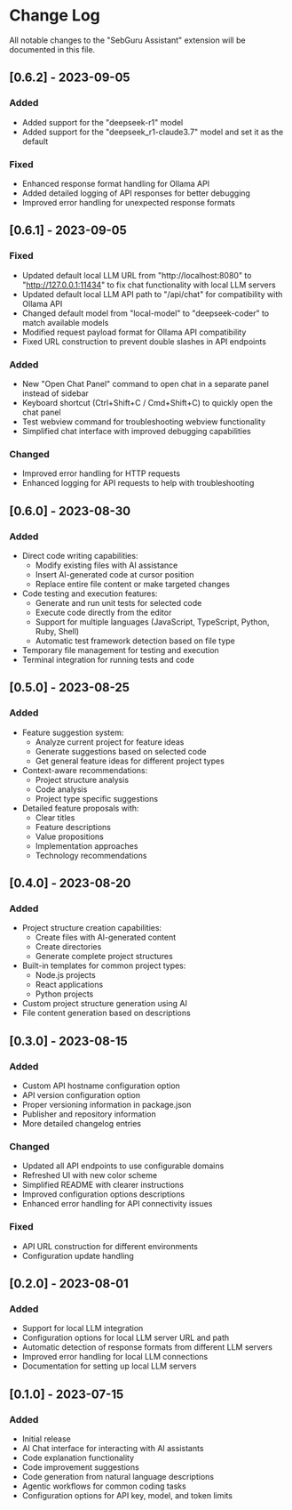 # Change Log

All notable changes to the "SebGuru Assistant" extension will be documented in this file.

## [0.6.2] - 2023-09-05

### Added
- Added support for the "deepseek-r1" model
- Added support for the "deepseek_r1-claude3.7" model and set it as the default

### Fixed
- Enhanced response format handling for Ollama API
- Added detailed logging of API responses for better debugging
- Improved error handling for unexpected response formats

## [0.6.1] - 2023-09-05

### Fixed
- Updated default local LLM URL from "http://localhost:8080" to "http://127.0.0.1:11434" to fix chat functionality with local LLM servers
- Updated default local LLM API path to "/api/chat" for compatibility with Ollama API
- Changed default model from "local-model" to "deepseek-coder" to match available models
- Modified request payload format for Ollama API compatibility
- Fixed URL construction to prevent double slashes in API endpoints

### Added
- New "Open Chat Panel" command to open chat in a separate panel instead of sidebar
- Keyboard shortcut (Ctrl+Shift+C / Cmd+Shift+C) to quickly open the chat panel
- Test webview command for troubleshooting webview functionality
- Simplified chat interface with improved debugging capabilities

### Changed
- Improved error handling for HTTP requests
- Enhanced logging for API requests to help with troubleshooting

## [0.6.0] - 2023-08-30

### Added
- Direct code writing capabilities:
  - Modify existing files with AI assistance
  - Insert AI-generated code at cursor position
  - Replace entire file content or make targeted changes
- Code testing and execution features:
  - Generate and run unit tests for selected code
  - Execute code directly from the editor
  - Support for multiple languages (JavaScript, TypeScript, Python, Ruby, Shell)
  - Automatic test framework detection based on file type
- Temporary file management for testing and execution
- Terminal integration for running tests and code

## [0.5.0] - 2023-08-25

### Added
- Feature suggestion system:
  - Analyze current project for feature ideas
  - Generate suggestions based on selected code
  - Get general feature ideas for different project types
- Context-aware recommendations:
  - Project structure analysis
  - Code analysis
  - Project type specific suggestions
- Detailed feature proposals with:
  - Clear titles
  - Feature descriptions
  - Value propositions
  - Implementation approaches
  - Technology recommendations

## [0.4.0] - 2023-08-20

### Added
- Project structure creation capabilities:
  - Create files with AI-generated content
  - Create directories
  - Generate complete project structures
- Built-in templates for common project types:
  - Node.js projects
  - React applications
  - Python projects
- Custom project structure generation using AI
- File content generation based on descriptions

## [0.3.0] - 2023-08-15

### Added
- Custom API hostname configuration option
- API version configuration option
- Proper versioning information in package.json
- Publisher and repository information
- More detailed changelog entries

### Changed
- Updated all API endpoints to use configurable domains
- Refreshed UI with new color scheme
- Simplified README with clearer instructions
- Improved configuration options descriptions
- Enhanced error handling for API connectivity issues

### Fixed
- API URL construction for different environments
- Configuration update handling

## [0.2.0] - 2023-08-01

### Added
- Support for local LLM integration
- Configuration options for local LLM server URL and path
- Automatic detection of response formats from different LLM servers
- Improved error handling for local LLM connections
- Documentation for setting up local LLM servers

## [0.1.0] - 2023-07-15

### Added
- Initial release
- AI Chat interface for interacting with AI assistants
- Code explanation functionality
- Code improvement suggestions
- Code generation from natural language descriptions
- Agentic workflows for common coding tasks
- Configuration options for API key, model, and token limits
